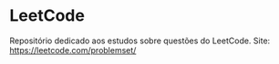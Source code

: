 # LeetCode
Repositório dedicado aos estudos sobre questões do LeetCode.  Site: https://leetcode.com/problemset/
